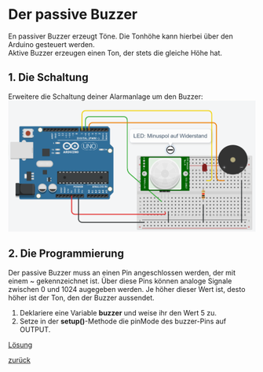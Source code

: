 # Der passive Buzzer
En passiver Buzzer erzeugt Töne. Die Tonhöhe kann hierbei über den Arduino gesteuert werden.  
Aktive Buzzer erzeugen einen Ton, der stets die gleiche Höhe hat.
## 1. Die Schaltung
Erweitere die Schaltung deiner Alarmanlage um den Buzzer:  
![Buzzer auf GND und Pin5](Screenshot_1.png)
## 2. Die Programmierung
Der passive Buzzer muss an einen Pin angeschlossen werden, der mit einem ~ gekennzeichnet ist. Über diese Pins können analoge Signale zwischen 0 und 1024 augegeben werden. Je höher dieser Wert ist, desto höher ist der Ton, den der Buzzer aussendet.  
1. Deklariere eine Variable **buzzer** und weise ihr den Wert 5 zu.
2. Setze in der **setup()**-Methode die pinMode des buzzer-Pins auf OUTPUT.
   
[Lösung](loesung.html)  



[zurück](../index.html)
